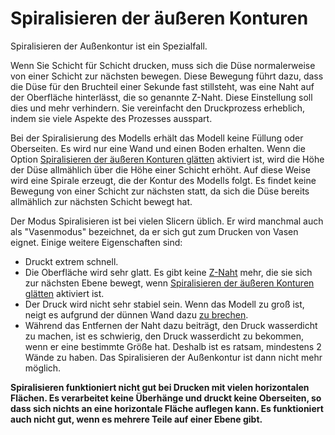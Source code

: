 Spiralisieren der äußeren Konturen
====
Spiralisieren der Außenkontur ist ein Spezialfall.

Wenn Sie Schicht für Schicht drucken, muss sich die Düse normalerweise von einer Schicht zur nächsten bewegen. Diese Bewegung führt dazu, dass die Düse für den Bruchteil einer Sekunde fast stillsteht, was eine Naht auf der Oberfläche hinterlässt, die so genannte Z-Naht. Diese Einstellung soll dies und mehr verhindern. Sie vereinfacht den Druckprozess erheblich, indem sie viele Aspekte des Prozesses ausspart.

Bei der Spiralisierung des Modells erhält das Modell keine Füllung oder Oberseiten. Es wird nur eine Wand und einen Boden erhalten. Wenn die Option [Spiralisieren der äußeren Konturen glätten](smooth_spiralized_contours.md) aktiviert ist, wird die Höhe der Düse allmählich über die Höhe einer Schicht erhöht. Auf diese Weise wird eine Spirale erzeugt, die der Kontur des Modells folgt. Es findet keine Bewegung von einer Schicht zur nächsten statt, da sich die Düse bereits allmählich zur nächsten Schicht bewegt hat.

Der Modus Spiralisieren ist bei vielen Slicern üblich. Er wird manchmal auch als "Vasenmodus" bezeichnet, da er sich gut zum Drucken von Vasen eignet. Einige weitere Eigenschaften sind:
* Druckt extrem schnell.
* Die Oberfläche wird sehr glatt. Es gibt keine [Z-Naht](../../../articles/troubleshooting/seam.md) mehr, die sie sich zur nächsten Ebene bewegt, wenn [Spiralisieren der äußeren Konturen glätten](smooth_spiralized_contours.md) aktiviert ist.
* Der Druck wird nicht sehr stabiel sein. Wenn das Modell zu groß ist, neigt es aufgrund der dünnen Wand dazu [zu brechen](../../../articles/troubleshooting/layer_splitting.md).
* Während das Entfernen der Naht dazu beiträgt, den Druck wasserdicht zu machen, ist es schwierig, den Druck wasserdicht zu bekommen, wenn er eine bestimmte Größe hat. Deshalb ist es ratsam, mindestens 2 Wände zu haben. Das Spiralisieren der Außenkontur ist dann nicht mehr möglich.

**Spiralisieren funktioniert nicht gut bei Drucken mit vielen horizontalen Flächen. Es verarbeitet keine Überhänge und druckt keine Oberseiten, so dass sich nichts an eine horizontale Fläche auflegen kann. Es funktioniert auch nicht gut, wenn es mehrere Teile auf einer Ebene gibt.**